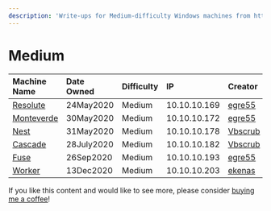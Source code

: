```yaml
---
description: 'Write-ups for Medium-difficulty Windows machines from https://hackthebox.eu'
---
```


# Medium

| Machine Name | Date Owned | Difficulty | IP | Creator |
| :--- | :--- | :--- | :--- | :--- |
| [Resolute](resolute-write-up.md) | 24May2020 | Medium | 10.10.10.169 | [egre55](https://www.hackthebox.eu/home/users/profile/1190) |
| [Monteverde](monteverde-write-up.md) | 30May2020 | Medium | 10.10.10.172 | [egre55](https://www.hackthebox.eu/home/users/profile/1190) |
| [Nest](nest-write-up.md) | 31May2020 | Medium | 10.10.10.178 | [Vbscrub](https://www.hackthebox.eu/home/users/profile/158833) |
| [Cascade](cascade-write-up.md) | 28July2020 | Medium | 10.10.10.182 | [Vbscrub](https://www.hackthebox.eu/home/users/profile/158833) |
| [Fuse](fuse-write-up.md) | 26Sep2020 | Medium | 10.10.10.193 | [egre55](https://www.hackthebox.eu/home/users/profile/1190) |
| [Worker](worker.md) | 13Dec2020 | Medium | 10.10.10.203 | [ekenas](https://app.hackthebox.eu/users/222808) |

If you like this content and would like to see more, please consider [buying me a coffee](https://www.buymeacoffee.com/zweilosec)!


